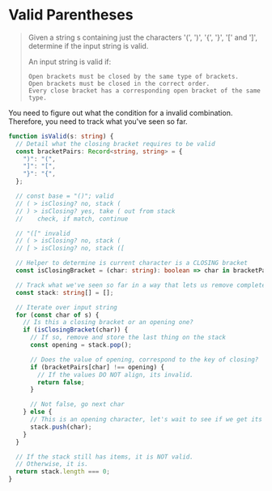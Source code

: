 # Valid Parentheses

> Given a string s containing just the characters '(', ')', '{', '}', '[' and ']', determine if the input string is valid.
>
> An input string is valid if:
>
>     Open brackets must be closed by the same type of brackets.
>     Open brackets must be closed in the correct order.
>     Every close bracket has a corresponding open bracket of the same type.

You need to figure out what the condition for a invalid combination.
Therefore, you need to track what you've seen so far.

```ts
function isValid(s: string) {
  // Detail what the closing bracket requires to be valid
  const bracketPairs: Record<string, string> = {
    ")": "(",
    "]": "[",
    "}": "{",
  };

  // const base = "()"; valid
  // ( > isClosing? no, stack (
  // ) > isClosing? yes, take ( out from stack
  //    check, if match, continue

  // "([" invalid
  // ( > isClosing? no, stack (
  // [ > isClosing? no, stack ([

  // Helper to determine is current character is a CLOSING bracket
  const isClosingBracket = (char: string): boolean => char in bracketPairs;

  // Track what we've seen so far in a way that lets us remove completed pairs
  const stack: string[] = [];

  // Iterate over input string
  for (const char of s) {
    // Is this a closing bracket or an opening one?
    if (isClosingBracket(char)) {
      // If so, remove and store the last thing on the stack
      const opening = stack.pop();

      // Does the value of opening, correspond to the key of closing?
      if (bracketPairs[char] !== opening) {
        // If the values DO NOT align, its invalid.
        return false;
      }

      // Not false, go next char
    } else {
      // This is an opening character, let's wait to see if we get its closing char
      stack.push(char);
    }
  }

  // If the stack still has items, it is NOT valid.
  // Otherwise, it is.
  return stack.length === 0;
}
```
